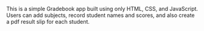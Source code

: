 This is a simple Gradebook app built using only HTML, CSS, and JavaScript.
Users can add subjects, record student names and scores, and also create a pdf result slip for each student.
